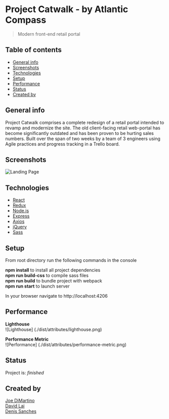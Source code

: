 # Project Catwalk - by Atlantic Compass

> Modern front-end retail portal

## Table of contents

- [General info](#general-info)
- [Screenshots](#screenshots)
- [Technologies](#technologies)
- [Setup](#setup)
- [Performance](#performance)
- [Status](#status)
- [Created by](#created-by)

## General info

Project Catwalk comprises a complete redesign of a retail portal intended to revamp and modernize the site. The old client-facing retail web-portal has become significantly outdated and has been proven to be hurting sales numbers.
Built over the span of two weeks by a team of 3 engineers using Agile practices and progress tracking in a Trello board.

## Screenshots

![Landing Page](./dist/attributes/landing-page.gif)

## Technologies

- [React](https://reactjs.org/)
- [Redux](https://redux.js.org/)
- [Node.js](https://nodejs.dev/)
- [Express](https://expressjs.com/)
- [Axios](https://github.com/axios/axios)
- [jQuery](https://jquery.com/)
- [Sass](https://sass-lang.com/)

## Setup

From root directory run the following commands in the console

**npm install** to install all project dependencies  
**npm run build-css** to compile sass files  
**npm run build** to bundle project with webpack  
**npm run start** to launch server

In your browser navigate to http://localhost:4206

## Performance

**Lighthouse**  
![Lighthouse]
(./dist/attributes/lighthouse.png)

**Performance Metric**  
![Performance]
(./dist/attributes/performance-metric.png)

## Status

Project is: _finished_

## Created by

[Joe DiMartino](https://github.com/Joed11)  
[David Lai](https://github.com/punkvidi)  
[Denis Sanches](https://github.com/efir-tractatus)
